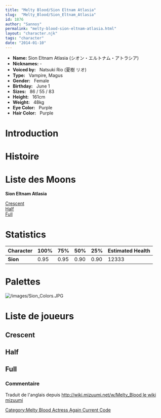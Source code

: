 ```yaml
---
title: "Melty Blood/Sion Eltnam Atlasia"
slug:  "Melty_Blood/Sion_Eltnam_Atlasia"
id: 1876
author: "Sannos"
permalink: "melty-blood-sion-eltnam-atlasia.html"
layout: "character.njk"
tags: "character"
date: "2014-01-10"
---
```


- **Name:** Sion Eltnam Atlasia
(シオン・エルトナム・アトラシア)
- **Nicknames:** -
- **Voiced by:**   Natsuki Rio (夏樹
リオ)
- **Type:**   Vampire, Magus
- **Gender:**   Female
 - **Birthday:**   June 1
- **Sizes:**   86 / 55 /
83
- **Height:**   161cm
- **Weight:**   48kg
- **Eye Color:**   Purple
- **Hair Color:**   Purple


# Introduction

# Histoire

# Liste des Moons

**Sion Eltnam Atlasia**

[Crescent](Melty_Blood/Sion_Eltnam_Atlasia/Crescent_Moon "wikilink")  
[Half](Melty_Blood/Sion_Eltnam_Atlasia/Half_Moon "wikilink")  
[Full](Melty_Blood/Sion_Eltnam_Atlasia/Full_Moon "wikilink")  

# Statistics

| Character | 100% | 75%  | 50%  | 25%  | Estimated Health |
|-----------|------|------|------|------|------------------|
| **Sion**  | 0.95 | 0.95 | 0.90 | 0.90 | 12333            |

# Palettes

![](/images/Sion_Colors.JPG "/images/Sion_Colors.JPG")

# Liste de joueurs

## Crescent

## Half

## Full

### Commentaire

Traduit de l'anglais depuis [http://wiki.mizuumi.net/w/Melty_Blood le
wiki
mizuumi](http://wiki.mizuumi.net/w/Melty_Blood_le_wiki_mizuumi "wikilink")

[Category:Melty Blood Actress Again Current
Code](Category:Melty_Blood_Actress_Again_Current_Code "wikilink")
